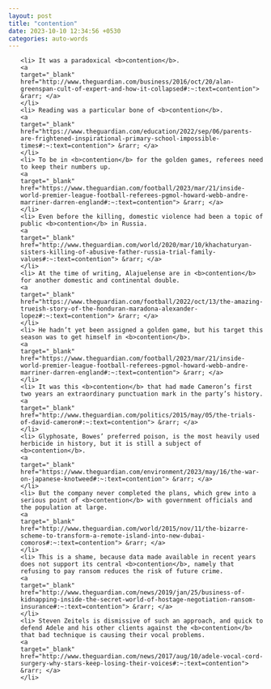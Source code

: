 ```yaml
---
layout: post
title: "contention"
date: 2023-10-10 12:34:56 +0530
categories: auto-words
---
```

<ol>

    <li> It was a paradoxical <b>contention</b>.
    <a 
    target="_blank" 
    href="http://www.theguardian.com/business/2016/oct/20/alan-greenspan-cult-of-expert-and-how-it-collapsed#:~:text=contention"> &rarr; </a>
    </li>
    <li> Reading was a particular bone of <b>contention</b>.
    <a 
    target="_blank" 
    href="https://www.theguardian.com/education/2022/sep/06/parents-are-frightened-inspirational-primary-school-impossible-times#:~:text=contention"> &rarr; </a>
    </li>
    <li> To be in <b>contention</b> for the golden games, referees need to keep their numbers up.
    <a 
    target="_blank" 
    href="https://www.theguardian.com/football/2023/mar/21/inside-world-premier-league-football-referees-pgmol-howard-webb-andre-marriner-darren-england#:~:text=contention"> &rarr; </a>
    </li>
    <li> Even before the killing, domestic violence had been a topic of public <b>contention</b> in Russia.
    <a 
    target="_blank" 
    href="http://www.theguardian.com/world/2020/mar/10/khachaturyan-sisters-killing-of-abusive-father-russia-trial-family-values#:~:text=contention"> &rarr; </a>
    </li>
    <li> At the time of writing, Alajuelense are in <b>contention</b> for another domestic and continental double.
    <a 
    target="_blank" 
    href="https://www.theguardian.com/football/2022/oct/13/the-amazing-trueish-story-of-the-honduran-maradona-alexander-lopez#:~:text=contention"> &rarr; </a>
    </li>
    <li> He hadn’t yet been assigned a golden game, but his target this season was to get himself in <b>contention</b>.
    <a 
    target="_blank" 
    href="https://www.theguardian.com/football/2023/mar/21/inside-world-premier-league-football-referees-pgmol-howard-webb-andre-marriner-darren-england#:~:text=contention"> &rarr; </a>
    </li>
    <li> It was this <b>contention</b> that had made Cameron’s first two years an extraordinary punctuation mark in the party’s history.
    <a 
    target="_blank" 
    href="http://www.theguardian.com/politics/2015/may/05/the-trials-of-david-cameron#:~:text=contention"> &rarr; </a>
    </li>
    <li> Glyphosate, Bowes’ preferred poison, is the most heavily used herbicide in history, but it is still a subject of <b>contention</b>.
    <a 
    target="_blank" 
    href="https://www.theguardian.com/environment/2023/may/16/the-war-on-japanese-knotweed#:~:text=contention"> &rarr; </a>
    </li>
    <li> But the company never completed the plans, which grew into a serious point of <b>contention</b> with government officials and the population at large.
    <a 
    target="_blank" 
    href="http://www.theguardian.com/world/2015/nov/11/the-bizarre-scheme-to-transform-a-remote-island-into-new-dubai-comoros#:~:text=contention"> &rarr; </a>
    </li>
    <li> This is a shame, because data made available in recent years does not support its central <b>contention</b>, namely that refusing to pay ransom reduces the risk of future crime.
    <a 
    target="_blank" 
    href="http://www.theguardian.com/news/2019/jan/25/business-of-kidnapping-inside-the-secret-world-of-hostage-negotiation-ransom-insurance#:~:text=contention"> &rarr; </a>
    </li>
    <li> Steven Zeitels is dismissive of such an approach, and quick to defend Adele and his other clients against the <b>contention</b> that bad technique is causing their vocal problems.
    <a 
    target="_blank" 
    href="http://www.theguardian.com/news/2017/aug/10/adele-vocal-cord-surgery-why-stars-keep-losing-their-voices#:~:text=contention"> &rarr; </a>
    </li>